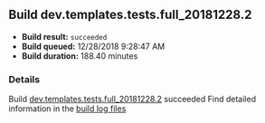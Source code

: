## Build dev.templates.tests.full_20181228.2
- **Build result:** `succeeded`
- **Build queued:** 12/28/2018 9:28:47 AM
- **Build duration:** 188.40 minutes
### Details
Build [dev.templates.tests.full_20181228.2](https://winappstudio.visualstudio.com/web/build.aspx?pcguid=a4ef43be-68ce-4195-a619-079b4d9834c2&builduri=vstfs%3a%2f%2f%2fBuild%2fBuild%2f26825) succeeded
Find detailed information in the [build log files](https://uwpctdiags.blob.core.windows.net/buildlogs/dev.templates.tests.full_20181228.2_logs.zip)
